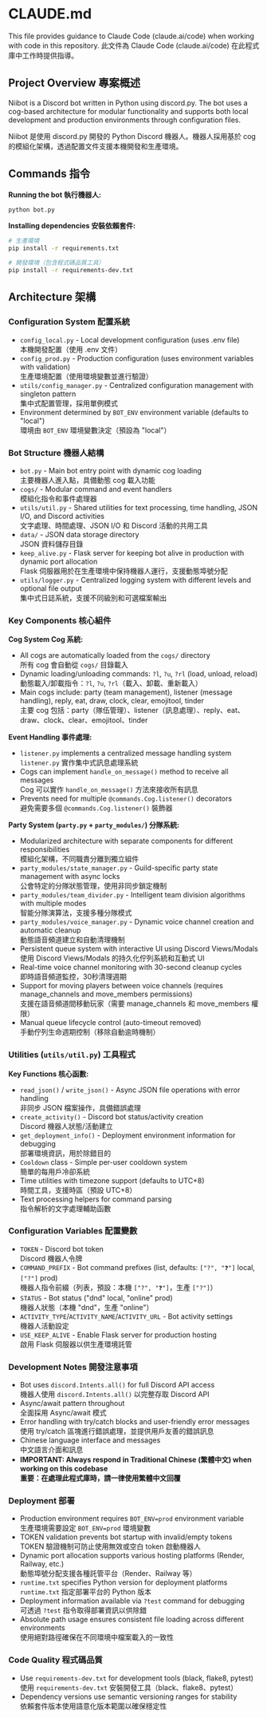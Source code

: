 # CLAUDE.md

This file provides guidance to Claude Code (claude.ai/code) when working with code in this repository.
此文件為 Claude Code (claude.ai/code) 在此程式庫中工作時提供指導。

## Project Overview 專案概述

Niibot is a Discord bot written in Python using discord.py. The bot uses a cog-based architecture for modular functionality and supports both local development and production environments through configuration files.

Niibot 是使用 discord.py 開發的 Python Discord 機器人。機器人採用基於 cog 的模組化架構，透過配置文件支援本機開發和生產環境。

## Commands 指令

**Running the bot 執行機器人:**
```bash
python bot.py
```

**Installing dependencies 安裝依賴套件:**
```bash
# 生產環境
pip install -r requirements.txt

# 開發環境（包含程式碼品質工具）
pip install -r requirements-dev.txt
```

## Architecture 架構

### Configuration System 配置系統
- `config_local.py` - Local development configuration (uses .env file)  
  本機開發配置（使用 .env 文件）
- `config_prod.py` - Production configuration (uses environment variables with validation)  
  生產環境配置（使用環境變數並進行驗證）
- `utils/config_manager.py` - Centralized configuration management with singleton pattern  
  集中式配置管理，採用單例模式
- Environment determined by `BOT_ENV` environment variable (defaults to "local")  
  環境由 `BOT_ENV` 環境變數決定（預設為 "local"）

### Bot Structure 機器人結構
- `bot.py` - Main bot entry point with dynamic cog loading  
  主要機器人進入點，具備動態 cog 載入功能
- `cogs/` - Modular command and event handlers  
  模組化指令和事件處理器
- `utils/util.py` - Shared utilities for text processing, time handling, JSON I/O, and Discord activities  
  文字處理、時間處理、JSON I/O 和 Discord 活動的共用工具
- `data/` - JSON data storage directory  
  JSON 資料儲存目錄
- `keep_alive.py` - Flask server for keeping bot alive in production with dynamic port allocation  
  Flask 伺服器用於在生產環境中保持機器人運行，支援動態埠號分配
- `utils/logger.py` - Centralized logging system with different levels and optional file output  
  集中式日誌系統，支援不同級別和可選檔案輸出

### Key Components 核心組件

**Cog System Cog 系統:**
- All cogs are automatically loaded from the `cogs/` directory  
  所有 cog 會自動從 `cogs/` 目錄載入
- Dynamic loading/unloading commands: `?l`, `?u`, `?rl` (load, unload, reload)  
  動態載入/卸載指令：`?l`, `?u`, `?rl`（載入、卸載、重新載入）
- Main cogs include: party (team management), listener (message handling), reply, eat, draw, clock, clear, emojitool, tinder  
  主要 cog 包括：party（隊伍管理）、listener（訊息處理）、reply、eat、draw、clock、clear、emojitool、tinder

**Event Handling 事件處理:**
- `listener.py` implements a centralized message handling system  
  `listener.py` 實作集中式訊息處理系統
- Cogs can implement `handle_on_message()` method to receive all messages  
  Cog 可以實作 `handle_on_message()` 方法來接收所有訊息
- Prevents need for multiple `@commands.Cog.listener()` decorators  
  避免需要多個 `@commands.Cog.listener()` 裝飾器

**Party System (`party.py` + `party_modules/`) 分隊系統:**
- Modularized architecture with separate components for different responsibilities  
  模組化架構，不同職責分離到獨立組件
- `party_modules/state_manager.py` - Guild-specific party state management with async locks  
  公會特定的分隊狀態管理，使用非同步鎖定機制
- `party_modules/team_divider.py` - Intelligent team division algorithms with multiple modes  
  智能分隊演算法，支援多種分隊模式
- `party_modules/voice_manager.py` - Dynamic voice channel creation and automatic cleanup  
  動態語音頻道建立和自動清理機制
- Persistent queue system with interactive UI using Discord Views/Modals  
  使用 Discord Views/Modals 的持久化佇列系統和互動式 UI
- Real-time voice channel monitoring with 30-second cleanup cycles  
  即時語音頻道監控，30秒清理週期
- Support for moving players between voice channels (requires manage_channels and move_members permissions)  
  支援在語音頻道間移動玩家（需要 manage_channels 和 move_members 權限）
- Manual queue lifecycle control (auto-timeout removed)  
  手動佇列生命週期控制（移除自動逾時機制）

### Utilities (`utils/util.py`) 工具程式

**Key Functions 核心函數:**
- `read_json()` / `write_json()` - Async JSON file operations with error handling  
  非同步 JSON 檔案操作，具備錯誤處理
- `create_activity()` - Discord bot status/activity creation  
  Discord 機器人狀態/活動建立
- `get_deployment_info()` - Deployment environment information for debugging  
  部署環境資訊，用於除錯目的
- `Cooldown` class - Simple per-user cooldown system  
  簡單的每用戶冷卻系統
- Time utilities with timezone support (defaults to UTC+8)  
  時間工具，支援時區（預設 UTC+8）
- Text processing helpers for command parsing  
  指令解析的文字處理輔助函數

### Configuration Variables 配置變數
- `TOKEN` - Discord bot token  
  Discord 機器人令牌
- `COMMAND_PREFIX` - Bot command prefixes (list, defaults: `["?", "❓"]` local, `["?"]` prod)  
  機器人指令前綴（列表，預設：本機 `["?", "❓"]`，生產 `["?"]`）
- `STATUS` - Bot status ("dnd" local, "online" prod)  
  機器人狀態（本機 "dnd"，生產 "online"）
- `ACTIVITY_TYPE`/`ACTIVITY_NAME`/`ACTIVITY_URL` - Bot activity settings  
  機器人活動設定
- `USE_KEEP_ALIVE` - Enable Flask server for production hosting  
  啟用 Flask 伺服器以供生產環境託管

### Development Notes 開發注意事項
- Bot uses `discord.Intents.all()` for full Discord API access  
  機器人使用 `discord.Intents.all()` 以完整存取 Discord API
- Async/await pattern throughout  
  全面採用 Async/await 模式
- Error handling with try/catch blocks and user-friendly error messages  
  使用 try/catch 區塊進行錯誤處理，並提供用戶友善的錯誤訊息
- Chinese language interface and messages  
  中文語言介面和訊息
- **IMPORTANT: Always respond in Traditional Chinese (繁體中文) when working on this codebase**  
  **重要：在處理此程式庫時，請一律使用繁體中文回覆**

### Deployment 部署
- Production environment requires `BOT_ENV=prod` environment variable  
  生產環境需要設定 `BOT_ENV=prod` 環境變數
- TOKEN validation prevents bot startup with invalid/empty tokens  
  TOKEN 驗證機制可防止使用無效或空白 token 啟動機器人
- Dynamic port allocation supports various hosting platforms (Render, Railway, etc.)  
  動態埠號分配支援各種託管平台（Render、Railway 等）
- `runtime.txt` specifies Python version for deployment platforms  
  `runtime.txt` 指定部署平台的 Python 版本
- Deployment information available via `?test` command for debugging  
  可透過 `?test` 指令取得部署資訊以供除錯
- Absolute path usage ensures consistent file loading across different environments  
  使用絕對路徑確保在不同環境中檔案載入的一致性

### Code Quality 程式碼品質
- Use `requirements-dev.txt` for development tools (black, flake8, pytest)  
  使用 `requirements-dev.txt` 安裝開發工具（black、flake8、pytest）
- Dependency versions use semantic versioning ranges for stability  
  依賴套件版本使用語意化版本範圍以確保穩定性